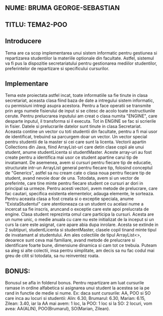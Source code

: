 
## **NUME: BRUMA GEORGE-SEBASTIAN**
## **TITLU: TEMA2-POO**

## **Introducere**
Tema are ca scop implementarea unui sistem informatic pentru gestiunea si repartizarea
studentilor la materiile optionale din facultate. Astfel, sistemul va fi pus la dispozitie
secretariatului pentru gestionarea mediilor studentilor, preferintelor de repartizare si 
specificului cursurilor.

## **Implementare**
Tema este proiectata astfel incat, toate informatiile sa fie tinute in clasa secretariat,
aceasta clasa fiind baza de date a intregului sistem informatic, cu permisiuni intregi asupra
acestora. Pentru a face operatii se transmite prin args numele fisierului de input si se citesc
de acolo toate instructiunile cerute. Pentru prelucrarea inputului am creat o clasa numita
"ENGINE", care desparte inputul, il transforma si il executa. Tot in ENGINE se fac si scrierile
in fisier.
    Datele si prelucrarile datelor sunt tinute in clasa Secretariat. Aceasta contine un vector
 cu toti studentii din facultate, pentru a fi mai usor de identificat, trebuind sa parcurgem 
doar un vector. Un vector special pentru studentii de la master si cei care sunt la licenta. 
Vectorii apartin Collections din Java, fiind ArrayList-uri care detin clase copii ale unui 
student, anume studentLicenta si studentMaster. Aceste array-uri au fost create pentru a identifica
mai usor ce student apartine carui tip de invatamant. De asemenea, avem si cursuri pentru fiecare tip
de educatie, structurate intr-un ArrayList general pentru fiecare tip, folosind conceptul de "Generics",
astfel sa nu cream cate o clasa noua pentru fiecare tip de student, avand nevoie doar de una.
Totodata, avem si un vector de preferinte, care tine minte pentru fiecare student ce cursuri
ar dori in principal sa urmeze. Pentru acesti vectori, avem metode de prelucrare, care fac
cautari, specifica existenta elementelor, adauga elemente, le sorteaza. Pentru aceasta clasa
a fost creata si o exceptie speciala, anume "ExistaStudentul" care atentioneaza ca un student
cu acelasi nume a incercat sa fie inscris, aruncand o exceptie care este apoi prelucrata de engine.
    Clasa student reprezinta omul care participa la cursuri. Acesta are un nume unic, o medie anuala
cu care nu este initializat de la inceput si un curs la care este asignat, care apare abia dupa inrolare.
Acesta se extinde in 2 subtipuri, studentLicenta si studentMaster, clasele copil tinand minte tipul
de invatamant al studentului.
    Am ales colectiile de tipul ArrayList<>, deoarece sunt ceva mai familiare, avand
metode de prelucrare si identificare foarte bune, dimensiune dinamica si cam tot ce trebuia.
Puteam sa aleg si alte colectii, insa pentru simplitate, am decis sa nu fac codul mai greu de citit si 
totodata, sa nu reinventez roata.

## **BONUS:**

Bonusul se afla in folderul bonus.
Pentru repartizare am luat cursurile ramase in ordine alfabetica si asignarea unui student
la acestea se ia pe rand in functie de medie si nume.
    Ex: daca sunt cursurile: AA, POO si SO care inca au locuri si studentii: Alin: 6.30, Brumarul: 6.30,
Marian: 6.15, Zilean: 3.40, iar la AA mai avem: 1 loc, la POO: 1 loc si la SO: 2 locuri, vom avea:
AA(ALIN), POO(Brumarul), SO(Marian, Zilean).

